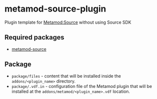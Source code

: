 # metamod-source-plugin
Plugin template for [Metamod:Source](https://github.com/alliedmodders/metamod-source) without using Source SDK

## Required packages
- [metamod-source](https://alliedmodders-meson.github.io/wrapdb/)

## Package
- `package/files` - content that will be installed inside the `addons/<plugin_name>` directory.
- `package/.vdf.in` - configuration file of the Metamod plugin that will be installed at the `addons/metamod/<plugin_name>.vdf` location.
